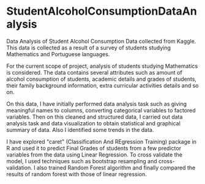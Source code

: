 # StudentAlcoholConsumptionDataAnalysis
Data Analysis of Student Alcohol Consumption Data collected from Kaggle. This data is collected as a result of a survey of students studying Mathematics and Portuguese languages.

For the current scope of project, analysis of students studying Mathematics is considered. The data contains several attributes such as amount of alcohol consumption of students, academic details and grades of students, their family background information, extra curricular activities details and so on.

On this data, I have initially performed data analysis task such as giving meaningful names to columns, converting categorical variables to factored variables. Then on this cleaned and structured data, I carried out data analysis task and data visualization to obtain statistical and graphical summary of data. Also I identified some trends in the data.

I have explored "caret" (Classification And REgression Training) package in R and used it to predict Final Grades of students from a few predictor variables from the data using Linear Regression. To cross validate the model, I used techniques such as bootstrap resampling and cross-validation. I also trained Random Forest algorithm and finally compared the results of random forest with those of linear regression.

